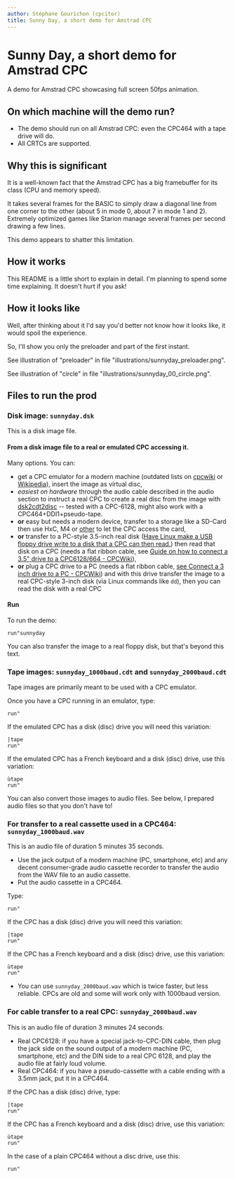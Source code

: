 ```yaml
---
author: Stéphane Gourichon (cpcitor)
title: Sunny Day, a short demo for Amstrad CPC
---
```


Sunny Day, a short demo for Amstrad CPC
=======================================

A demo for Amstrad CPC showcasing full screen 50fps animation.

On which machine will the demo run?
-----------------------------------

-   The demo should run on all Amstrad CPC: even the CPC464 with a tape
    drive will do.
-   All CRTCs are supported.

Why this is significant
-----------------------

It is a well-known fact that the Amstrad CPC has a big framebuffer for
its class (CPU and memory speed).

It takes several frames for the BASIC to simply draw a diagonal line
from one corner to the other (about 5 in mode 0, about 7 in mode 1 and
2). Extremely optimized games like Starion manage several frames per
second drawing a few lines.

This demo appears to shatter this limitation.

How it works
------------

This README is a little short to explain in detail. I'm planning to
spend some time explaining. It doesn't hurt if you ask!

How it looks like
-----------------

Well, after thinking about it I'd say you'd better not know how it looks
like, it would spoil the experience.

So, I'll show you only the preloader and part of the first instant.

See illustration of "preloader" in file "illustrations/sunnyday_preloader.png".

See illustration of "circle" in file "illustrations/sunnyday_00_circle.png".


Files to run the prod
---------------------

### Disk image: `sunnyday.dsk`

This is a disk image file.

#### From a disk image file to a real or emulated CPC accessing it.

Many options. You can:

-   get a CPC emulator for a modern machine (outdated lists on
    [cpcwiki](https://www.cpcwiki.eu/index.php/Category:Emulator) or
    [Wikipedia](https://en.wikipedia.org/wiki/List_of_computer_system_emulators#Amstrad_CPC)),
    insert the image as virtual disc,
-   *easiest on hardware* through the audio cable described in the audio
    section to instruct a real CPC to create a real disc from the image
    with [dsk2cdt2disc](https://github.com/pelrun/dsk2cdt2disc) --
    tested with a CPC-6128, might also work with a
    CPC464+DDI1+pseudo-tape.
-   **or** easy but needs a modern device, transfer to a storage like a
    SD-Card then use HxC, M4 or
    [other](https://www.cpcwiki.eu/index.php/Category:DATA_Storage) to
    let the CPC access the card,
-   **or** transfer to a PC-style 3.5-inch real disk ([Have Linux make a
    USB floppy drive write to a disk that a CPC can then
    read.](https://www.cpcwiki.eu/forum/technical-support/have-linux-make-a-usb-floppy-write-a-disk-that-a-cpc-can-read/))
    then read that disk on a CPC (needs a flat ribbon cable, see [Guide
    on how to connect a 3.5\" drive to a CPC6128/664 -
    CPCWiki](https://www.cpcwiki.eu/index.php/Guide_on_how_to_connect_a_3.5%22_drive_to_a_CPC6128/664)),
-   **or** plug a CPC drive to a PC (needs a flat ribbon cable, [see
    Connect a 3 inch drive to a PC -
    CPCWiki](https://www.cpcwiki.eu/index.php/Connect_a_3_inch_drive_to_a_PC))
    and with this drive transfer the image to a real CPC-style 3-inch
    disk (via Linux commands like `dd`), then you can read the disk with
    a real CPC

#### Run

To run the demo:

    run"sunnyday

You can also transfer the image to a real floppy disk, but that's beyond
this text.

### Tape images: `sunnyday_1000baud.cdt` and `sunnyday_2000baud.cdt`

Tape images are primarily meant to be used with a CPC emulator.

Once you have a CPC running in an emulator, type:

    run"

If the emulated CPC has a disk (disc) drive you will need this
variation:

    |tape
    run"

If the emulated CPC has a French keyboard and a disk (disc) drive, use
this variation:

    ùtape
    run"

You can also convert those images to audio files. See below, I prepared
audio files so that you don't have to!

### For transfer to a real cassette used in a CPC464: `sunnyday_1000baud.wav`

This is an audio file of duration 5 minutes 35 seconds.

-   Use the jack output of a modern machine (PC, smartphone, etc) and
    any decent consumer-grade audio cassette recorder to transfer the
    audio from the WAV file to an audio cassette.
-   Put the audio cassette in a CPC464.

Type:

    run"

If the CPC has a disk (disc) drive you will need this variation:

    |tape
    run"

If the CPC has a French keyboard and a disk (disc) drive, use this
variation:

    ùtape
    run"

-   You can use `sunnyday_2000baud.wav` which is twice faster, but less
    reliable. CPCs are old and some will work only with 1000baud
    version.

### For cable transfer to a real CPC: `sunnyday_2000baud.wav`

This is an audio file of duration 3 minutes 24 seconds.

-   Real CPC6128: if you have a special jack-to-CPC-DIN cable, then plug
    the jack side on the sound output of a modern machine (PC,
    smartphone, etc) and the DIN side to a real CPC 6128, and play the
    audio file at fairly loud volume.
-   Real CPC464: if you have a pseudo-cassette with a cable ending with
    a 3.5mm jack, put it in a CPC464.

If the CPC has a disk (disc) drive, type:

    |tape
    run"

If the CPC has a French keyboard and a disk (disc) drive, use this
variation:

    ùtape
    run"

In the case of a plain CPC464 without a disc drive, use this:

    run"
